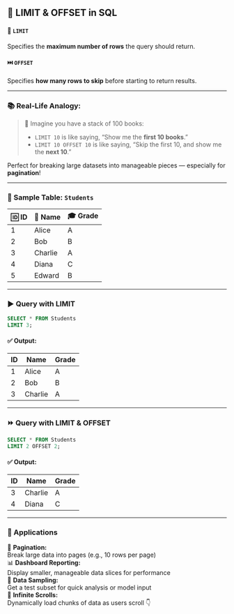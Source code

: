 ## 📄 LIMIT & OFFSET in SQL  

#### 🔢 `LIMIT`  
Specifies the **maximum number of rows** the query should return.

#### ⏭️ `OFFSET`  
Specifies **how many rows to skip** before starting to return results.

---

### 📚 Real-Life Analogy:

> 📘 Imagine you have a stack of 100 books:  
> - `LIMIT 10` is like saying, “Show me the **first 10 books**.”  
> - `LIMIT 10 OFFSET 10` is like saying, “Skip the first 10, and show me the **next 10**.”

Perfect for breaking large datasets into manageable pieces — especially for **pagination**!

---

### 🧾 Sample Table: `Students`

| 🆔 ID | 👤 Name      | 🎓 Grade |
|------|-------------|----------|
| 1    | Alice        | A        |
| 2    | Bob          | B        |
| 3    | Charlie      | A        |
| 4    | Diana        | C        |
| 5    | Edward       | B        |

---

### ▶️ Query with LIMIT

```sql
SELECT * FROM Students
LIMIT 3;
```

#### ✅ Output:

| ID | Name    | Grade |
|----|---------|--------|
| 1  | Alice   | A      |
| 2  | Bob     | B      |
| 3  | Charlie | A      |

---

### ⏩ Query with LIMIT & OFFSET

```sql
SELECT * FROM Students
LIMIT 2 OFFSET 2;
```

#### ✅ Output:

| ID | Name   | Grade |
|----|--------|--------|
| 3  | Charlie| A      |
| 4  | Diana  | C      |

---

### 🚀 Applications

🧭 **Pagination:**  
Break large data into pages (e.g., 10 rows per page)  
📊 **Dashboard Reporting:**  
Display smaller, manageable data slices for performance  
🔬 **Data Sampling:**  
Get a test subset for quick analysis or model input  
📜 **Infinite Scrolls:**  
Dynamically load chunks of data as users scroll 👇  
